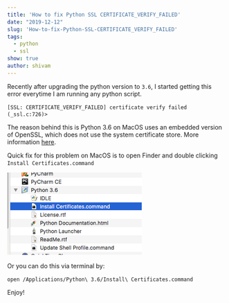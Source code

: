 ```yaml
---
title: 'How to fix Python SSL CERTIFICATE_VERIFY_FAILED'
date: "2019-12-12"
slug: 'How-to-fix-Python-SSL-CERTIFICATE_VERIFY_FAILED'
tags:
  - python
  - ssl
show: true
author: shivam
---
```


Recently after upgrading the python version to `3.6`, I started getting this error everytime I am running any python script.

```
[SSL: CERTIFICATE_VERIFY_FAILED] certificate verify failed (_ssl.c:726)>
```

The reason behind this is Python 3.6 on MacOS uses an embedded version of OpenSSL, which does not use the system certificate store. More information [here](https://bugs.python.org/issue28150).

Quick fix for this problem on MacOS is to open Finder and double clicking `Install Certificates.command`

![](1.png)

Or you can do this via terminal by:

```
open /Applications/Python\ 3.6/Install\ Certificates.command
```

Enjoy!